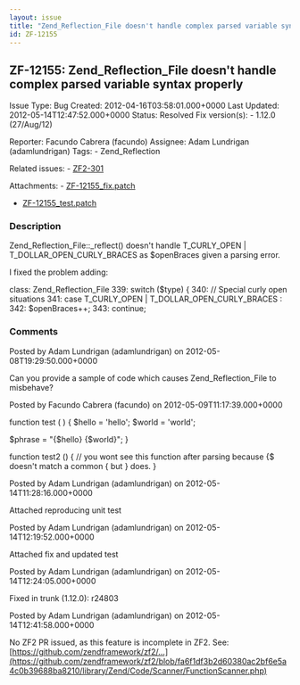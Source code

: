 ```yaml
---
layout: issue
title: "Zend_Reflection_File doesn't handle complex parsed variable syntax properly"
id: ZF-12155
---
```


ZF-12155: Zend\_Reflection\_File doesn't handle complex parsed variable syntax properly
---------------------------------------------------------------------------------------

 Issue Type: Bug Created: 2012-04-16T03:58:01.000+0000 Last Updated: 2012-05-14T12:47:52.000+0000 Status: Resolved Fix version(s): - 1.12.0 (27/Aug/12)
 
 Reporter:  Facundo Cabrera (facundo)  Assignee:  Adam Lundrigan (adamlundrigan)  Tags: - Zend\_Reflection
 
 Related issues: - [ZF2-301](/issues/browse/ZF2-301)
 
 Attachments: - [ZF-12155\_fix.patch](/issues/secure/attachment/15102/ZF-12155_fix.patch)
- [ZF-12155\_test.patch](/issues/secure/attachment/15101/ZF-12155_test.patch)
 
### Description

Zend\_Reflection\_File::\_reflect() doesn't handle T\_CURLY\_OPEN | T\_DOLLAR\_OPEN\_CURLY\_BRACES as $openBraces given a parsing error.

I fixed the problem adding:

class: Zend\_Reflection\_File 339: switch ($type) { 340: // Special curly open situations 341: case T\_CURLY\_OPEN | T\_DOLLAR\_OPEN\_CURLY\_BRACES : 342: $openBraces++; 343: continue;

 

 

### Comments

Posted by Adam Lundrigan (adamlundrigan) on 2012-05-08T19:29:50.000+0000

Can you provide a sample of code which causes Zend\_Reflection\_File to misbehave?

 

 

Posted by Facundo Cabrera (facundo) on 2012-05-09T11:17:39.000+0000

function test ( ) { $hello = 'hello'; $world = 'world';

$phrase = "{$hello} {$world}"; }

function test2 () { // you wont see this function after parsing because {$ doesn't match a common { but } does. }

 

 

Posted by Adam Lundrigan (adamlundrigan) on 2012-05-14T11:28:16.000+0000

Attached reproducing unit test

 

 

Posted by Adam Lundrigan (adamlundrigan) on 2012-05-14T12:19:52.000+0000

Attached fix and updated test

 

 

Posted by Adam Lundrigan (adamlundrigan) on 2012-05-14T12:24:05.000+0000

Fixed in trunk (1.12.0): r24803

 

 

Posted by Adam Lundrigan (adamlundrigan) on 2012-05-14T12:41:58.000+0000

No ZF2 PR issued, as this feature is incomplete in ZF2. See: [https://github.com/zendframework/zf2/…](https://github.com/zendframework/zf2/blob/fa6f1df3b2d60380ac2bf6e5a4c0b39688ba8210/library/Zend/Code/Scanner/FunctionScanner.php)

 

 